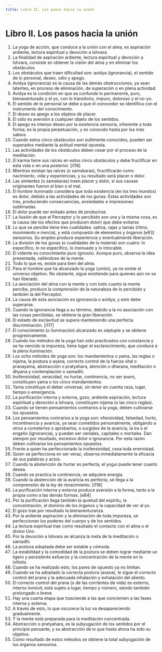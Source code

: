 ```yaml
---
title: Libro II. Los pasos hacia la unión 
---
```


# Libro II. Los pasos hacia la unión 

1. La yoga de acción, que conduce a la unión con el alma, es aspiración ardiente, lectura espiritual y devoción a Ishvara. <af book="2" af="1"/>
2. La finalidad de aspiración ardiente, lectura espiritual y devoción a Ishvara, consiste en obtener la visión del alma y en eliminar los obstáculos. <af book="2" af="2"/>
3. Los obstáculos que traen dificultad son: avidya (ignorancia), el sentido de lo personal, deseo, odio y apego. <af book="2" af="3"/>
4. Avidya (ignorancia) es la causa de las demás obstrucciones, ya sean latentes, en proceso de eliminación, de superación o en plena actividad. <af book="2" af="4"/>
5. Avidya es la condición en que se confunde lo permanente, puro, bienaventurado y el yo, con lo transitorio, impuro, doloroso y el no-yo. <af book="2" af="5"/>
6. El sentido de lo personal se debe a que el conocedor se identifica con el instrumento del conocimiento. <af book="2" af="6"/>
7. El deseo es apego a los objetos de placer. <af book="2" af="7"/>
8. El odio es aversión a cualquier objeto de los sentidos. <af book="2" af="8"/>
9. El apego es intenso deseo por la existencia sensoria, inherente a toda forma; es la propia perpetuación, y es conocido hasta por los más sabios. <af book="2" af="9"/>
10. Cuando estos cinco obstáculos son sutilmente conocidos, pueden ser superados mediante la actitud mental opuesta. <af book="2" af="10"/>
11. Las actividades de los obstáculos deben cesar por el proceso de la meditación. <af book="2" af="11"/>
12. El karma tiene sus raíces en estos cinco obstáculos y debe fructificar en esta vida o en una posterior. [i116] <af book="2" af="12"/>
13. Mientras existan las raíces (o samskaras), fructificarán como nacimiento, vida y experiencias, y su resultado será placer o dolor. <af book="2" af="13"/>
14. Las simientes (o samskaras) traen placer y dolor, si sus causas originantes fueron el bien o el mal. <af book="2" af="14"/>
15. El hombre iluminado considera que toda existencia (en los tres mundos) es dolor, debido a las actividades de los gunas. Estas actividades son tres, produciendo consecuencias, ansiedades e impresiones sublimadas. <af book="2" af="15"/>
16. El dolor puede ser evitado antes de producirse. <af book="2" af="16"/>
17. La ilusión de que el Perceptor y lo percibido son una y la misma cosa, es la causa (de los efectos que producen dolor) que debe evitarse <af book="2" af="17"/>
18. Lo que se percibe tiene tres cualidades: sattva, rajas y tamas (ritmo, movimiento e inercia), y está compuesto de elementos y órganos [e83] sensorios. Su empleo produce experiencia y eventualmente liberación. <af book="2" af="18"/>
19. La división de los gunas (o cualidades de la materia) son cuatro: lo específico, lo no específico, lo insinuado y lo intocable. <af book="2" af="19"/>
20. El vidente es conocimiento puro (gnosis). Aunque puro, observa la idea presentada, valiéndose de la mente. <af book="2" af="2"/>
21. Todo lo que es, existe para bien del alma. <af book="2" af="21"/>
22. Para el hombre que ha alcanzado la yoga (unión), ya no existe el universo objetivo. No obstante, sigue existiendo para quienes aún no se han liberado. <af book="2" af="22"/>
23. La asociación del alma con la mente y con todo cuanto la mente percibe, produce la comprensión de la naturaleza de lo percibido y también la del Perceptor. <af book="2" af="23"/>
24. La causa de esta asociación es ignorancia o avidya, y esto debe superarse. <af book="2" af="24"/>
25. Cuando la ignorancia llega a su término, debido a la no asociación con las cosas percibidas, se obtiene la gran liberación. <af book="2" af="25"/>
26. El estado de esclavitud se supera manteniendo una perfecta discriminación. [i117] <af book="2" af="26"/>
27. El conocimiento (o iluminación) alcanzado es séptuple y se obtiene progresivamente. <af book="2" af="27"/>
28. Cuando los métodos de la yoga han sido practicados con constancia y se ha vencido la impureza, tiene lugar el esclarecimiento, que conduce a la plena iluminación.
29. Los ocho métodos de yoga son: los mandamientos o yama, las reglas o nijama, la postura o asana, correcto control de la fuerza vital o pranayama, abstracción o pratyahara, atención o dharana, meditación o dhyana y contemplación o samadhi.
30. Inofensividad, veracidad, no hurtar, continencia, no ser avaro, constituyen yama o los cinco mandamientos.
31. Yama constituye el deber universal, sin tener en cuenta raza, lugar, tiempo o emergencia.
32. La purificación interna y externa, gozo, ardiente aspiración, lectura espiritual y devoción a Ishvara, constituyen nijama (o las cinco reglas).
33. Cuando se tienen pensamientos contrarios a la yoga, deben cultivarse los opuestos.
34. Los pensamientos contrarios a la yoga son: ofensividad, falsedad, hurto, incontinencia y avaricia, ya sean cometidos personalmente, obligando a otros a cometerlos o aprobarlos, o surgidos de la avaricia, la ira o el engaño (ignorancia), y pueden ser veniales, capitales o mortales. Dan siempre por resultado, excesivo dolor e ignorancia. Por esta razón deben cultivarse los pensamientos opuestos.
35. Frente a quien ha perfeccionado la inofensividad, cesa toda enemistad.
36. Quien se perfecciona en ser veraz, observa inmediatamente la eficacia de sus palabras y actos.
37. Cuando la abstención de hurtar es perfecta, el yogui puede tener cuanto desea.
38. Cuando se practica la continencia, se adquiere energía.
39. Cuando la abstención de la avaricia es perfecta, se llega a la comprensión de la ley de renacimiento. [i118]
40. La purificación interna y externa produce aversión a la forma, tanto a la propia como a las demás formas. [e84]
41. Por la purificación llega también la quietud del espíritu, la concentración, el dominio de los órganos y la capacidad de ver al yo.
42. El gozo trae por resultado la bienaventuranza.
43. Por la ardiente aspiración y la eliminación de toda impureza, se perfeccionan los poderes del cuerpo y de los sentidos.
44. La lectura espiritual trae como resultado el contacto con el alma o el divino Uno.
45. Por la devoción a Ishvara se alcanza la meta de la meditación o samadhi.
46. La postura adoptada debe ser estable y cómoda.
47. La estabilidad y la comodidad de la postura se deben lograr mediante un ligero y persistente esfuerzo y la concentración de la mente en lo infinito.
48. Cuando se ha realizado esto, los pares de opuesto ya no limitan.
49. Cuando se ha adoptado la correcta postura (asana), le sigue el correcto control del prana y la adecuada inhalación y exhalación del aliento.
50. El correcto control del prana (o de las corrientes de vida) es externo, interno  inmóvil; está sujeto a lugar, tiempo y número, siendo también prolongado o breve.
51. Hay una cuarta etapa que trasciende a las que conciernen a las fases interna y externa.
52. A través de esto, lo que oscurece la luz va desapareciendo gradualmente.
53. Y la mente está preparada para la meditación concentrada.
54. Abstracción o pratyahara, es la subyugación de los sentidos por el principio pensante, y su abstracción de lo que hasta ahora ha sido su objetivo.
55. Como resultado de estos métodos se obtiene la total subyugación de los órganos sensorios.

